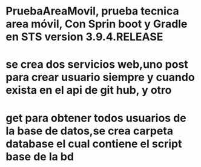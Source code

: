 # PruebaAreaMovil, prueba tecnica area móvil, Con Sprin boot y Gradle en STS version  3.9.4.RELEASE
# se crea dos servicios web,uno post para crear usuario siempre y cuando exista en el api de git hub, y otro 
# get para obtener todos usuarios de la base de datos,se crea carpeta database el cual contiene el script base de la bd
